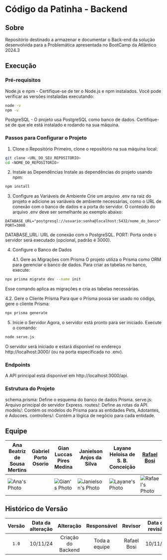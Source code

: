 # Código da Patinha - Backend

## Sobre

Repositório destinado a armazenar e documentar o Back-end da solução desenvolvida para a Problemática apresentada no BootCamp da Atlântico 2024.3

## Execução 

### Pré-requisitos
Node.js e npm - Certifique-se de ter o Node.js e npm instalados. Você pode verificar as versões instaladas executando:

```bash
node -v
npm -v
```

PostgreSQL - O projeto usa PostgreSQL como banco de dados. Certifique-se de que ele está instalado e rodando na sua máquina.

### Passos para Configurar o Projeto

1. Clone o Repositório
Primeiro, clone o repositório na sua máquina local:

```bash
git clone <URL_DO_SEU_REPOSITORIO>
cd <NOME_DO_REPOSITORIO>
```

2. Instale as Dependências
Instale as dependências do projeto usando npm:

```bash
npm install
```
3. Configure as Variáveis de Ambiente
Crie um arquivo .env na raiz do projeto e adicione as variáveis de ambiente necessárias, como o URL de conexão com o banco de dados e a porta do servidor. O conteúdo do arquivo .env deve ser semelhante ao exemplo abaixo:

```env
DATABASE_URL="postgresql://usuario:senha@localhost:5432/nome_do_banco"
PORT=3000
```

DATABASE_URL: URL de conexão com o PostgreSQL.
PORT: Porta onde o servidor será executado (opcional, padrão é 3000).

4. Configure o Banco de Dados

   4.1. Gere as Migrações com Prisma
O projeto utiliza o Prisma como ORM para gerenciar o banco de dados. Para criar as tabelas no banco, execute:

```bash
npx prisma migrate dev --name init
```
Esse comando aplica as migrações e cria as tabelas necessárias.

4.2. Gere o Cliente Prisma
Para que o Prisma possa ser usado no código, gere o cliente Prisma:

```bash
npx prisma generate
```

5. Inicie o Servidor
Agora, o servidor está pronto para ser iniciado. Execute o comando:

```bash
node serve.js
```

O servidor será iniciado e estará disponível no endereço http://localhost:3000/ (ou na porta especificada no .env).

### Endpoints
A API principal está disponível em http://localhost:3000/api.

### Estrutura do Projeto
schema.prisma: Define o esquema do banco de dados Prisma.
serve.js: Arquivo principal do servidor Express.
routes/: Define as rotas da API.
models/: Contém os modelos do Prisma para as entidades Pets, Adotantes, e Adocoes.
controllers/: Contém a lógica de negócio para cada entidade.

## Equipe

| Ana Beatriz de Sousa Mertins | Gabriel Porto Osorio | Gian Luccas Pires Medina | Janielson Anjos da Silva | Layane Heloisa de S. B. Conceição | [Rafael Bosi](https://github.com/StrangeUnit28) |
| ------------- | ------------- | ------------- | ------------- | ------------- | ------------- | 
| ![Ana's Photo](https://avatars.githubusercontent.com/u/118942685?v=4) |  | ![Gian's Photo](https://avatars.githubusercontent.com/u/161531488?v=4) | ![Janielson's Photo](https://avatars.githubusercontent.com/u/72242469?v=4) | ![Layane's Photo](https://avatars.githubusercontent.com/u/143617216?v=4) | ![Rafael's Photo](https://avatars.githubusercontent.com/u/97995709?v=4) | 

## Histórico de Versão

|  Versão  | Data da alteração | Alteração | Responsável | Revisor | Data de revisão |
| :---: | :---: | :---: | :---: | :---: | :---: |
| `1.0` | 10/11/24 | Criação do Backend | Toda a equipe | Rafael Bosi | 10/11/24 | 
